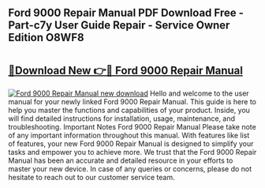 ## Ford 9000 Repair Manual PDF Download Free - Part-c7y User Guide Repair - Service Owner Edition O8WF8

# <h2><a href="http://bc50867.oget.top/?id=Ford+9000+Repair+Manual">🔗Download New 👉🔴 Ford 9000 Repair Manual</a></h2>

[![Ford 9000 Repair Manual new download](https://i.imgur.com/5g1atiW.png)](http://bc50867.oget.top/?id=Ford+9000+Repair+Manual)
Hello and welcome to the user manual for your newly linked Ford 9000 Repair Manual. This guide is here to help you master the functions and capabilities of your product. Inside, you will find detailed instructions for installation, usage, maintenance, and troubleshooting. Important Notes Ford 9000 Repair Manual Please take note of any important information throughout this manual. With features like list of features, your new Ford 9000 Repair Manual is designed to simplify your tasks and empower you to achieve more. We trust that the Ford 9000 Repair Manual has been an accurate and detailed resource in your efforts to master your new device. In case of any queries or concerns, please do not hesitate to reach out to our customer service team.
